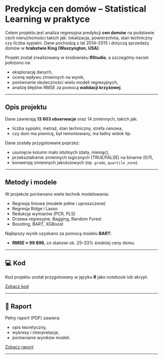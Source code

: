 # Predykcja cen domów – Statistical Learning w praktyce

Celem projektu jest analiza regresyjna predykcji **cen domów** na podstawie cech nieruchomości takich jak: lokalizacja, powierzchnia, stan techniczny czy liczba sypialni. Dane pochodzą z lat 2014–2015 i dotyczą sprzedaży domów w **hrabstwie King (Waszyngton, USA)**.

Projekt został zrealizowany w środowisku **RStudio**, a szczególny nacisk położono na:
- eksplorację danych,
- ocenę wpływu zmiennych na wynik,
- porównanie skuteczności wielu modeli regresyjnych,
- analizę błędów RMSE za pomocą **walidacji krzyżowej**.

---

## Opis projektu

Dane zawierają **13 603 obserwacje** oraz 14 zmiennych, takich jak:
- liczba sypialni, metraż, stan techniczny, strefa cenowa,
- czy dom ma piwnicę, był remontowany, ma ładny widok itp.

Dane zostały przygotowane poprzez:
- usunięcie kolumn mało istotnych (data, miesiąc),
- przekształcenie zmiennych logicznych (TRUE/FALSE) na binarne (0/1),
- konwersję zmiennych jakościowych (np. `grade`, `quartile_zone`).

---

## Metody i modele

W projekcie porównano wiele technik modelowania:

- Regresja liniowa (modele pełne i uproszczone)
- Regresja Ridge i Lasso
- Redukcja wymiarów (PCR, PLS)
- Drzewa regresyjne, Bagging, Random Forest
- Boosting, BART, XGBoost

Najlepszy wynik uzyskano za pomocą modelu **BART**:
- **RMSE ≈ 99 896**, co stanowi ok. 25–33% średniej ceny domu.

---

## 💻 Kod

Kod projektu został przygotowany w języku **R** jako notebook lub skrypt.

[Zobacz kod](Kod.R)

---

## 📄 Raport

Pełny raport (PDF) zawiera:
- opis teoretyczny,
- wykresy i interpretacje,
- porównanie wyników modeli.

[Zobacz raport](Raport.pdf)

---
